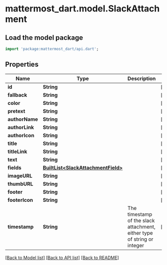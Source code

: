 # mattermost_dart.model.SlackAttachment

## Load the model package
```dart
import 'package:mattermost_dart/api.dart';
```

## Properties
Name | Type | Description | Notes
------------ | ------------- | ------------- | -------------
**id** | **String** |  | [optional] 
**fallback** | **String** |  | [optional] 
**color** | **String** |  | [optional] 
**pretext** | **String** |  | [optional] 
**authorName** | **String** |  | [optional] 
**authorLink** | **String** |  | [optional] 
**authorIcon** | **String** |  | [optional] 
**title** | **String** |  | [optional] 
**titleLink** | **String** |  | [optional] 
**text** | **String** |  | [optional] 
**fields** | [**BuiltList&lt;SlackAttachmentField&gt;**](SlackAttachmentField.md) |  | [optional] 
**imageURL** | **String** |  | [optional] 
**thumbURL** | **String** |  | [optional] 
**footer** | **String** |  | [optional] 
**footerIcon** | **String** |  | [optional] 
**timestamp** | **String** | The timestamp of the slack attachment, either type of string or integer | [optional] 

[[Back to Model list]](../README.md#documentation-for-models) [[Back to API list]](../README.md#documentation-for-api-endpoints) [[Back to README]](../README.md)


